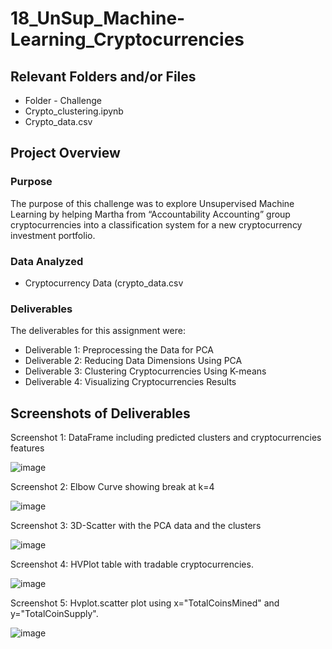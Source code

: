 # 18_UnSup_Machine-Learning_Cryptocurrencies

## Relevant Folders and/or Files
-	Folder - Challenge
-	Crypto_clustering.ipynb
-	Crypto_data.csv
## Project Overview
### Purpose
The purpose of this challenge was to explore Unsupervised Machine Learning by helping Martha from “Accountability Accounting” group cryptocurrencies into a classification system for a new cryptocurrency investment portfolio. 
### Data Analyzed
-	Cryptocurrency Data (crypto_data.csv

### Deliverables 
The deliverables for this assignment were:
-	Deliverable 1: Preprocessing the Data for PCA
-	Deliverable 2: Reducing Data Dimensions Using PCA
-	Deliverable 3: Clustering Cryptocurrencies Using K-means
-	Deliverable 4: Visualizing Cryptocurrencies Results

## Screenshots of Deliverables

Screenshot 1: DataFrame including predicted clusters and cryptocurrencies features

![image](https://user-images.githubusercontent.com/92705556/164367284-d6ba8b3a-9e47-4a38-b34c-7b96768ae1c6.png)


Screenshot 2: Elbow Curve showing break at k=4

![image](https://user-images.githubusercontent.com/92705556/164336219-8e6cf353-1d56-4a91-a7a5-8cc00b6dc11c.png)


Screenshot 3: 3D-Scatter with the PCA data and the clusters

![image](https://user-images.githubusercontent.com/92705556/164336257-6072d506-5e4a-4749-94f7-1e2aa6086a33.png)


Screenshot 4: HVPlot table with tradable cryptocurrencies.

![image](https://user-images.githubusercontent.com/92705556/164336341-4aa95c0b-4b47-43bf-8870-f5a1fa740763.png)


Screenshot 5: Hvplot.scatter plot using x="TotalCoinsMined" and y="TotalCoinSupply".

![image](https://user-images.githubusercontent.com/92705556/164336385-7287d9f0-d849-4aef-9af6-dc7eabf7f5fa.png)

